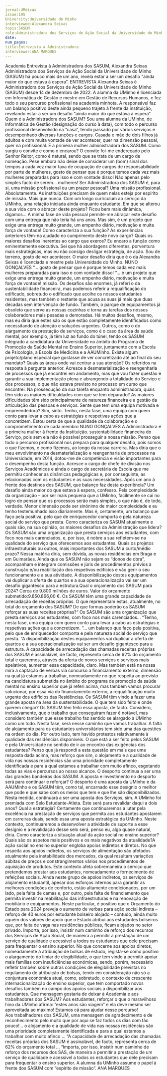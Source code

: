 ```yaml
---
jornal:UMdicas
issue:195
University:Universidade do Minho
interviewee:Alexandra Seixas
topis:SASUM
role:Administradora dos Serviços de Ação Social da Universidade do Minho (SASUM)
date:
num_pages:
title:Entrevista à Administradora 
interviewer:ANA MARQUES
---
```

Academia
Entrevista à Administradora 
dos SASUM, Alexandra Seixas
Administradora dos Serviços de Ação Social da Universidade do Minho (SASUM) há pouco 
mais de um ano, revela estar a ser um desafio “ainda maior do que estava à espera”.
ENTREVISTA
Alexandra Seixas é Administradora dos 
Serviços de Ação Social da Universidade 
do Minho (SASUM) desde 14 de 
dezembro de 2022.  A alumna da UMinho 
é licenciada em Informática de Gestão e 
mestre em Gestão de Recursos Humanos, 
e fez todo o seu percurso profissional na 
academia minhota. A responsável faz um 
balanço positivo deste ainda pequeno 
trajeto à frente da instituição, revelando 
estar a ser um desafio “ainda maior do 
que estava à espera”.
Quem é a Administradora dos SASUM?
Sou uma alumna da UMinho, de 
Informática de Gestão (designação 
do curso à data), com todo o percurso 
profissional desenvolvido na “casa”, 
tendo passado por vários serviços e 
desempenhado diversas funções e cargos. 
Casada e mãe de dois filhos já adultos 
e com muita vontade de ver acontecer, 
quer na dimensão pessoal, quer na 
profissional.
É a primeira mulher administradora dos 
SASUM. Como surgiu o convite e como 
o encarou?
O convite foi-me endereçado pelo Senhor 
Reitor, como é natural, sendo que se trata 
de um cargo de nomeação. Pese embora 
não deixe de considerar um (bom) sinal 
dos tempos a cada vez maior taxa de 
ocupação de cargos de responsabilidade por parte de mulheres, gosto de pensar 
que é porque temos cada vez mais 
mulheres preparadas para isso e com 
vontade disso! Não apenas pelo simples 
facto de serem... mulheres!
Ser Administradora dos SASUM é, para 
si, uma missão profissional ou um prazer 
pessoal?
Uma missão profissional. Absolutamente. 
As instituições precisam de quem nelas 
esteja por espírito de missão. Mais que 
nunca.
Com um longo curriculum ao serviço 
da UMinho, uma relação iniciada ainda enquanto estudante. Em que se alterou 
a sua vida com o abraçar deste projeto?
Ficou bem mais dinâmica, digamos… A 
minha fase de vida pessoal permite-me 
abraçar este desafio com uma entrega que não teria há uns anos. Mas sim, é 
um projeto que exige uma entrega muito 
grande, um empenho diário, motivação e 
muita força de vontade!
Como caracteriza a sua função? As 
experiências anteriores têm-na ajudado 
no cumprimento deste novo cargo? 
Quais os maiores desafios inerentes ao 
cargo que exerce? 
Eu encaro a função como eminentemente 
executiva. Sei que há abordagens 
diferentes, porventura mais estratégicas, 
mas eu não consigo desligar estratégia, 
de ação. Sou de terreno, gosto de ver 
acontecer. O maior desafio diria que é o da Alexandra Seixas é licenciada e mestre pela Universidade do Minho. 
NUNO GONÇALVES
“... gosto de pensar que 
é porque temos cada vez 
mais mulheres preparadas 
para isso e com vontade 
disso! “... é um projeto que 
exige uma entrega muito 
grande, um empenho diário, 
motivação e muita força de 
vontade!
missão. Os desafios são enormes, já 
referi o da sustentabilidade financeira, 
mas podemos referir a requalificação 
do edificado, sobretudo o edificado que 
acolhe os nossos estudantes residentes, 
mas também o restante que acusa as 
suas já mais que duas décadas sem 
intervenção de fundo. Também, o parque 
de equipamentos já obsoleto que serve 
as nossas cozinhas e torna as tarefas 
dos nossos colaboradores mais pesadas 
e demoradas. Há muitos desafios, 
mesmo, mas eu diria que estes são os 
que estão completamente identificados 
como necessitando de atenção e soluções 
urgentes. Outros, como o do alargamento 
da prestação de serviços, como é o caso da 
área da saúde mental, por exemplo, já têm 
luz ao fundo do túnel, tendo os SASUM 
integrado a candidatura da Universidade 
no âmbito do Programa de Promoção 
da Saúde Mental no Ensino Superior, 
juntamente com a Escola de Psicologia, 
a Escola de Medicina e a AAUMinho.
Existe algum projeto/plano especial que 
gostasse de ver concretizado até ao final 
do seu mandato? Quais as áreas onde vai 
centrar a sua atenção?
Os referidos na resposta à pergunta 
anterior. Acresce a desmaterialização 
e reengenharia de processos que já 
encontrei em andamento, mas que 
vou fazer questão e garantir a sua 
implementação plena e abrangendo a 
totalidade do Serviço e dos processos, o 
que não estava previsto no processo em 
curso que encontrei.
Na prossecução da sua tarefa enquanto 
administradora, quais têm sido as 
maiores dificuldades com que se tem 
deparado?
As maiores dificuldades têm sido 
principalmente de natureza financeira 
e a gestão da articulação das pessoas e 
serviços.
Sente que tem uma equipa motivada e 
empreendedora?
Sim, sinto. Tenho, nesta fase, uma 
equipa com quem conto para levar 
a cabo as estratégias e respetivas 
ações que a concretizem. Estou certa 
de que a qualidade da colaboração e o 
comprometimento de cada membro 
NUNO GONÇALVES
A Administradora é a primeira mulher à frente da Instituição. sustentabilidade financeira do Serviço, 
pois sem ela não é possível prosseguir a 
nossa missão. 
Penso que todo o percurso profissional 
nos prepara para qualquer desafio, pois 
somos o que fizemos, e como fizemos, ao 
longo da nossa carreira. Mas diria que o 
meu envolvimento na desmaterialização 
e reengenharia de processos na 
Universidade, em 2014, dotou-me de 
competência e visão importantes para o 
desempenho desta função.
Acresce o cargo de chefe de divisão nos 
Serviços Académicos e ainda o cargo de 
secretária de Escola que me permitiu 
conhecer as dinâmicas pedagógicas e, 
por conseguinte, as relacionadas com os 
estudantes e as suas necessidades.
Após um ano à frente dos destinos 
dos SASUM, que balanço faz desta 
experiência?
Um desafio ainda maior do que estava 
à espera, confesso. Pela complexidade 
da organização – por ser mais pequena 
que a UMinho, facilmente se cai no 
logro de pensar que os processos serão 
mais simples, o que não é, de todo, 
verdade. Menor dimensão pode ser 
sinónimo de maior complexidade e eu 
tenho testemunhado isso diariamente. 
Mas é, certamente, um balanço que faço 
pela positiva, pelo que de enriquecedor 
comporta e pela natureza social do serviço 
que presta. 
Como caracteriza os SASUM atualmente 
e quais são, na sua opinião, os maiores 
desafios da Administração que lidera?
Os SASUM são uma organização que presta 
serviços aos estudantes, com foco nos 
mais carenciados, e, por isso, é nobre a sua refletem-se na qualidade do serviço que 
oferecemos aos estudantes.
Quais os projetos infraestruturais ou 
outros, mais importantes dos SASUM a 
curto/médio prazo?
Nessa matéria diria, sem dúvida, as novas 
residências em Braga e em Guimarães. 
Ainda que os SASUM não sejam os “donos 
de obra”, acompanham e integram 
comissões e júris de procedimentos 
prévios à construção e/ou reabilitação 
dos respetivos edifícios e vão gerir o 
seu funcionamento e a sua atividade. A 
disponibilização destes equipamentos 
vai duplicar a oferta de quartos e a sua 
operacionalização vai ser um desafio 
gigantesco para a estrutura.Qual o orçamento dos SASUM para 2024?
Cerca de 9.800 milhões de euros. Valor do 
orçamento submetido:9.850.866,00 €.
Os SASUM têm uma grande capacidade de 
arrecadação de receitas próprias. O que 
representam estas, atualmente, no 
total do orçamento dos SASUM? De que 
formas poderão os SASUM reforçar as 
suas receitas próprias?“ Os SASUM são uma organização 
que presta serviços aos estudantes, 
com foco nos mais carenciados...
“Tenho, nesta fase, uma 
equipa com quem conto 
para levar a cabo as 
estratégias e respetivas 
ações que a concretizem. 
“... um balanço que faço 
pela positiva, pelo que de 
enriquecedor comporta 
e pela natureza social do 
serviço que presta. “A disponibilização destes 
equipamentos vai duplicar 
a oferta de quartos e a sua 
operacionalização vai ser 
um desafio gigantesco para 
a estrutura.
A capacidade de arrecadação das 
chamadas receitas próprias dos SASUM 
é assinalável, de facto, representa cerca 
de 62% do orçamento total e queremos, 
através da oferta de novos serviços e 
serviços mais apelativos, aumentar 
essa capacidade, claro. Mas também 
está na nossa mira a captação de verbas 
via concurso a financiamento externo, 
dimensão na qual já estamos a trabalhar, 
nomeadamente no que respeita ao 
previsto na candidatura submetida no 
âmbito do programa de promoção da 
saúde mental no ensino superior que já 
referi acima, mas também vamos procurar 
solucionar, por essa via do financiamento 
externo, a requalificação muito urgente 
dos edifícios das Residências. 
Os SASUM têm vindo a fazer uma grande 
aposta na área da sustentabilidade. O que 
tem sido feito e onde querem chegar?
Os SASUM têm feito essa aposta, de facto. 
Considero, inclusivamente, que o trabalho 
que conseguiram fazer é notável, mas 
considero também que esse trabalho faz 
sentido se alargado à UMinho como um 
todo. Nesta fase, será nesse caminho que 
vamos trabalhar. 
A falta de alojamento para os estudantes 
universitários tem sido uma das questões 
na ordem do dia. Por outro lado, tem 
havido protestos relativamente à 
qualidade das residências disponíveis. 
O que está a ser feito pelos SASUM e pela 
Universidade no sentido de ir ao encontro 
das exigências dos estudantes?
Penso que já respondi a esta questão 
em mais que uma resposta dada acima, 
mas reforço que sim, o alojamento e a 
qualidade de vida nas nossas residências 
são uma prioridade completamente 
identificada e para a qual estamos a 
trabalhar com muito afinco, esgotando 
todas as vias e percursos ao nosso alcance. O desporto continua a ser uma das 
grandes bandeiras dos SASUM. A aposta 
e investimento no desporto será para 
continuar e reforçar?
O desporto é uma aposta da UMinho e 
da AAUMinho e os SASUM têm, como 
tal, encarnado esse desígnio o melhor 
que pode e que sabe com os meios que 
tem e que lhe são disponibilizados. Nesta 
medida, continuará a ser uma aposta dos 
Serviços, sim.
A UMinho foi premiada com Selo 
Estudante-Atleta. Este será para revalidar 
daqui a dois anos? Qual a estratégia?
Certamente que continuaremos a lutar 
pela excelência na prestação de serviços 
que permita aos estudantes apostarem em 
carreiras duais, sendo essa uma aposta 
estratégica da UMinho. Neste contexto, 
continuaremos a desenvolver a atividade 
de suporte a esse desígnio e a revalidação 
desse selo será, penso eu, algo quase 
natural, diria.
Como caracteriza a situação atual da 
ação social no ensino superior? Quais 
são os aspetos mais positivos e os mais 
negativos da atualidade?A ação social no ensino superior 
engloba apoios indiretos e diretos. No 
que respeita aos apoios indiretos, os 
serviços de alimentação são afetados 
atualmente pela instabilidade dos 
mercados, da qual resultam variações 
súbitas de preços e constrangimentos 
vários nos procedimentos de aquisição 
de produtos. Este contexto afeta 
sobremaneira o serviço que pretendemos prestar aos estudantes, nomeadamente o 
fornecimento de refeições sociais.
Ainda neste grupo de apoios indiretos, os 
serviços de alojamento estudantil, apesar 
dos esforços internos para garantir as 
melhores condições de conforto, estão 
altamente condicionados, por um lado, 
pela falta de camas e, por outro, pela falta 
de financiamento que permita investir 
na reabilitação das infraestruturas e na 
renovação de mobiliário e equipamentos.
Neste particular, é positivo que o 
Orçamento do Estado para 2024 preveja 
o aumento de verbas para ação social 
indireta – reforço de 40 euros por 
estudante bolseiro alojado – contudo, 
ainda muito aquém dos valores de apoio 
que o Estado atribui aos estudantes 
bolseiros que, por falta de vaga nas 
residências públicas, ficam alojados no 
setor privado.
Importa, por isso, insistir num caminho 
de reforço dos recursos dos Serviços 
de Ação Social, de maneira a permitir 
a prestação de um serviço de qualidade 
e acessível a todos os estudantes que 
dele precisam para frequentar o ensino 
superior. 
No que concerne aos apoios diretos, 
nomeadamente à atribuição de bolsas 
de estudo, regista-se como positivo o 
alargamento do limiar de elegibilidade, 
o que tem vindo a permitir apoiar mais 
famílias com insuficiências económicas, 
sendo, porém, necessário refletir também 
sobre outras condições de elegibilidade 
previstas no regulamento de atribuição 
de bolsas, tendo em consideração não 
só a conjuntura económica atual, como, 
sobretudo, o contexto de crescente 
internacionalização do ensino superior, 
que tem comportado novos desafios 
também no campo dos apoios sociais a 
disponibilizar aos estudantes.
Que mensagem gostaria de deixar 
à Academia e aos trabalhadores dos 
SASUM?
Aos estudantes, reforçar o que o 
maravilhoso hino da UMinho afirma:
“estes anos são viagem” e ela deve 
mesmo ser aproveitada ao máximo! 
Estamos cá para ajudar nesse percurso!  
Aos trabalhadores dos SASUM, uma 
mensagem de agradecimento e de 
reconhecimento pelo muito que por aqui 
se faz todos os dias com tão pouco!... o alojamento e a qualidade de vida nas nossas residências 
são uma prioridade completamente identificada e para a 
qual estamos a trabalhar com muito afinco ...
“A capacidade de 
arrecadação das chamadas 
receitas próprias dos 
SASUM é assinalável, de 
facto, representa cerca de 
62% do orçamento total ...
“Importa, por isso, insistir 
num caminho de reforço 
dos recursos dos SAS, 
de maneira a permitir a 
prestação de um serviço 
de qualidade e acessível 
a todos os estudantes 
que dele precisam para 
frequentar o ensino 
superior. A alumna da UMinho assume o papel à frente dos SASUM com “espírito de missão”. 
ANA MARQUES